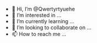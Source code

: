 - 👋 Hi, I’m @Qwertyrtyuehe
- 👀 I’m interested in ...
- 🌱 I’m currently learning ...
- 💞️ I’m looking to collaborate on ...
- 📫 How to reach me ...

<!---
Qwertyrtyuehe/Qwertyrtyuehe is a ✨ special ✨ repository because its `README.md` (this file) appears on your GitHub profile.
You can click the Preview link to take a look at your changes.
--->
